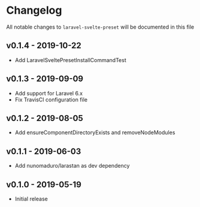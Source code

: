 # Changelog

All notable changes to `laravel-svelte-preset` will be documented in this file

## v0.1.4 - 2019-10-22

- Add LaravelSveltePresetInstallCommandTest

## v0.1.3 - 2019-09-09

- Add support for Laravel 6.x
- Fix TravisCI configuration file

## v0.1.2 - 2019-08-05

- Add ensureComponentDirectoryExists and removeNodeModules

## v0.1.1 - 2019-06-03

- Add nunomaduro/larastan as dev dependency

## v0.1.0 - 2019-05-19

- Initial release
